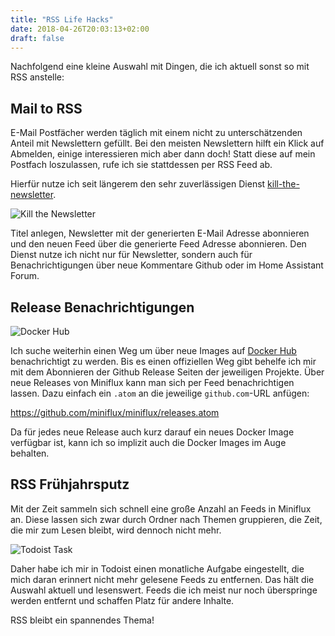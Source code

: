 ```yaml
---
title: "RSS Life Hacks"
date: 2018-04-26T20:03:13+02:00
draft: false
---
```


Nachfolgend eine kleine Auswahl mit Dingen, die ich aktuell sonst so mit RSS anstelle:

## Mail to RSS

E-Mail Postfächer werden täglich mit einem nicht zu unterschätzenden Anteil mit Newslettern gefüllt. Bei den meisten Newslettern hilft ein Klick auf Abmelden, einige interessieren mich aber dann doch! Statt diese auf mein Postfach loszulassen, rufe ich sie stattdessen per RSS Feed ab.

Hierfür nutze ich seit längerem den sehr zuverlässigen Dienst [kill-the-newsletter](https://www.kill-the-newsletter.com).

![Kill the Newsletter](/img/newsletter_rss.png)

 Titel anlegen, Newsletter mit der generierten E-Mail Adresse abonnieren und den neuen Feed über die generierte Feed Adresse abonnieren. Den Dienst nutze ich nicht nur für Newsletter, sondern auch für Benachrichtigungen über neue Kommentare Github oder im Home Assistant Forum.
 

## Release Benachrichtigungen

![Docker Hub](/img/docker_hub_rss.png)

Ich suche weiterhin einen Weg um über neue Images auf [Docker Hub](https://hub.docker.com) benachrichtigt zu werden. Bis es einen offiziellen Weg gibt behelfe ich mir mit dem Abonnieren der Github Release Seiten der jeweiligen Projekte. Über neue Releases von Miniflux kann man sich per Feed benachrichtigen lassen. Dazu einfach ein `.atom` an die jeweilige `github.com`-URL anfügen:

https://github.com/miniflux/miniflux/releases.atom

Da für jedes neue Release auch kurz darauf ein neues Docker Image verfügbar ist, kann ich so implizit auch die Docker Images im Auge behalten.

## RSS Frühjahrsputz

Mit der Zeit sammeln sich schnell eine große Anzahl an Feeds in Miniflux an. Diese lassen sich zwar durch Ordner nach Themen gruppieren, die Zeit, die mir zum Lesen bleibt, wird dennoch nicht mehr. 

![Todoist Task](/img/todoist_rss.png)

Daher habe ich mir in Todoist einen monatliche Aufgabe eingestellt, die mich daran erinnert nicht mehr gelesene Feeds zu entfernen. Das hält die Auswahl aktuell und lesenswert. Feeds die ich meist nur noch überspringe werden entfernt und schaffen Platz für andere Inhalte.

RSS bleibt ein spannendes Thema!